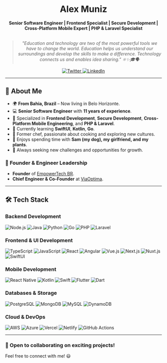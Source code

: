 <h1 align="center">Alex Muniz</h1>

<div align="center">
    <b>Senior Software Engineer | Frontend Specialist | Secure Development | Cross-Platform Mobile Expert | PHP & Laravel Specialist</b>
    <br><br>
    <blockquote>
        <p><i>
            "Education and technology are two of the most powerful tools we have to change the world. Education helps us understand our surroundings and develop the skills to make a difference. Technology connects us and enables idea sharing." ⚛✨🎓🗣️
        </i></p>
    </blockquote>
</div>

<div align="center">
    <a href="https://twitter.com/intent/follow?screen_name=odysseyofmyself">
        <img src="https://img.shields.io/badge/Twitter-1DA1F2?style=for-the-badge&logo=twitter&logoColor=white" alt="Twitter">
    </a>
    <a href="https://www.linkedin.com/in/lexmunizes/">
        <img src="https://img.shields.io/badge/LinkedIn-0077B5?style=for-the-badge&logo=linkedin&logoColor=white" alt="LinkedIn">
    </a>
</div>

---

## 👋 About Me

- 🌍 **From Bahia, Brazil** – Now living in Belo Horizonte.
- 💻 **Senior Software Engineer** with **11 years of experience**.
- 🎯 Specialized in **Frontend Development**, **Secure Development**, **Cross-Platform Mobile Engineering**, and **PHP & Laravel**.
- 🌱 Currently learning **SwiftUI**, **Kotlin**, **Go**.
- 🍳 Former chef, passionate about cooking and exploring new cultures.
- 🏡 Enjoys spending time with **Sam (my dog), my girlfriend, and my plants**.
- 🚀 Always seeking new challenges and opportunities for growth.

### 💼 **Founder & Engineer Leadership**
- **Founder** of [EmpowerTech BR](https://www.empowertech.com.br).
- **Chief Engineer & Co-Founder** at [ViaOptima](https://www.viaoptima.com.br).

---

## 🛠 Tech Stack

### **Backend Development**
![Node.js](https://img.shields.io/badge/Node%20js-339933?style=for-the-badge&logo=nodedotjs&logoColor=white)
![Java](https://img.shields.io/badge/java-%23ED8B00.svg?style=for-the-badge&logo=openjdk&logoColor=white)
![Python](https://img.shields.io/badge/python-3670A0?style=for-the-badge&logo=python&logoColor=ffdd54)
![Go](https://img.shields.io/badge/Go-00ADD8?style=for-the-badge&logo=go&logoColor=white)
![PHP](https://img.shields.io/badge/PHP-777BB4?style=for-the-badge&logo=php&logoColor=white)
![Laravel](https://img.shields.io/badge/Laravel-FF2D20?style=for-the-badge&logo=laravel&logoColor=white)

### **Frontend & UI Development**
![TypeScript](https://img.shields.io/badge/TypeScript-007ACC?style=for-the-badge&logo=typescript&logoColor=white)
![JavaScript](https://img.shields.io/badge/JavaScript-323330?style=for-the-badge&logo=javascript&logoColor=F7DF1E)
![React](https://img.shields.io/badge/React-20232A?style=for-the-badge&logo=react&logoColor=61DAFB)
![Angular](https://img.shields.io/badge/Angular-DD0031?style=for-the-badge&logo=angular&logoColor=white)
![Vue.js](https://img.shields.io/badge/Vue%20js-35495E?style=for-the-badge&logo=vuedotjs&logoColor=4FC08D)
![Next.js](https://img.shields.io/badge/Next.js-000000?style=for-the-badge&logo=nextdotjs&logoColor=white)
![Nuxt.js](https://img.shields.io/badge/Nuxt.js-00C58E?style=for-the-badge&logo=nuxtdotjs&logoColor=white)
![SwiftUI](https://img.shields.io/badge/SwiftUI-FA7343?style=for-the-badge&logo=swift&logoColor=white)

### **Mobile Development**
![React Native](https://img.shields.io/badge/React_Native-20232A?style=for-the-badge&logo=react&logoColor=61DAFB)
![Kotlin](https://img.shields.io/badge/Kotlin-0095D5?style=for-the-badge&logo=kotlin&logoColor=white)
![Swift](https://img.shields.io/badge/Swift-FA7343?style=for-the-badge&logo=swift&logoColor=white)
![Flutter](https://img.shields.io/badge/Flutter-02569B?style=for-the-badge&logo=flutter&logoColor=white)
![Dart](https://img.shields.io/badge/Dart-0175C2?style=for-the-badge&logo=dart&logoColor=white)

### **Databases & Storage**
![PostgreSQL](https://img.shields.io/badge/PostgreSQL-316192?style=for-the-badge&logo=postgresql&logoColor=white)
![MongoDB](https://img.shields.io/badge/MongoDB-4EA94B?style=for-the-badge&logo=mongodb&logoColor=white)
![MySQL](https://img.shields.io/badge/MySQL-005C84?style=for-the-badge&logo=mysql&logoColor=white)
![DynamoDB](https://img.shields.io/badge/Amazon%20DynamoDB-4053D6?style=for-the-badge&logo=Amazon%20DynamoDB&logoColor=white)

### **Cloud & DevOps**
![AWS](https://img.shields.io/badge/Amazon_AWS-FF9900?style=for-the-badge&logo=amazonaws&logoColor=white)
![Azure](https://img.shields.io/badge/Azure_DevOps-0078D7?style=for-the-badge&logo=azure-devops&logoColor=white)
![Vercel](https://img.shields.io/badge/Vercel-000000?style=for-the-badge&logo=vercel&logoColor=white)
![Netlify](https://img.shields.io/badge/Netlify-000000?style=for-the-badge&logo=netlify&logoColor=#00C7B7)
![GitHub Actions](https://img.shields.io/badge/Github%20Actions-282a2e?style=for-the-badge&logo=githubactions&logoColor=367cfe)

---
### 🚀 Open to collaborating on exciting projects!
Feel free to connect with me! 😃
